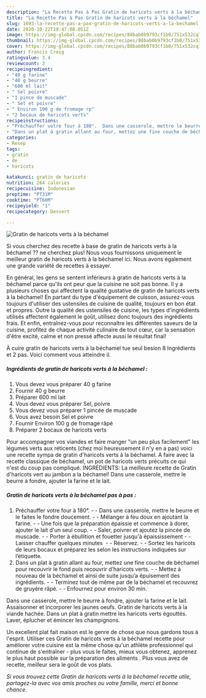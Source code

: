 ```yaml
---
description: "La Recette Pas à Pas Gratin de haricots verts à la béchamel"
title: "La Recette Pas à Pas Gratin de haricots verts à la béchamel"
slug: 1693-la-recette-pas-a-pas-gratin-de-haricots-verts-a-la-bechamel
date: 2020-10-22T19:47:08.051Z
image: https://img-global.cpcdn.com/recipes/88bab0b9793cf1b0/751x532cq70/gratin-de-haricots-verts-a-la-bechamel-photo-principale-de-la-recette.jpg
thumbnail: https://img-global.cpcdn.com/recipes/88bab0b9793cf1b0/751x532cq70/gratin-de-haricots-verts-a-la-bechamel-photo-principale-de-la-recette.jpg
cover: https://img-global.cpcdn.com/recipes/88bab0b9793cf1b0/751x532cq70/gratin-de-haricots-verts-a-la-bechamel-photo-principale-de-la-recette.jpg
author: Francis Craig
ratingvalue: 3.4
reviewcount: 3
recipeingredient:
- "40 g farine"
- "40 g beurre"
- "600 ml lait"
- " Sel poivre"
- "1 pince de muscade"
- " Sel et poivre"
- " Environ 100 g de fromage rp"
- "2 bocaux de haricots verts"
recipeinstructions:
- "Préchauffer votre four à 180°.  Dans une casserole, mettre le beurre et le faites le fondre doucement.  Mélanger à feu doux en ajoutant la farine.  Une fois que la préparation épaissie et commence à dorer, ajouter le lait d&#39;un seul coup.  Saler, poivrer et ajoutez la pincée de muscade.  Porter à ébullition et fouetter jusqu&#39;à épaississement  Laisser chauffer quelques minutes   Réservez.  Sortez les haricots de leurs bocaux et préparez les selon les instructions indiquées sur l’étiquette."
- "Dans un plat à gratin allant au four, mettez une fine couche de béchamel pour recouvrir le fond puis recouvrir d’haricots verts.  Mettez à nouveau de la béchamel et ainsi de suite jusqu’a épuisement des ingrédients.  Terminez tout de même par de la béchamel et recouvrez de gruyère râpé.  Enfournez pour environ 30 min."
categories:
- Resep
tags:
- gratin
- de
- haricots

katakunci: gratin de haricots 
nutrition: 264 calories
recipecuisine: Indonesian
preptime: "PT31M"
cooktime: "PT60M"
recipeyield: "1"
recipecategory: Dessert

---
```



![Gratin de haricots verts à la béchamel](https://img-global.cpcdn.com/recipes/88bab0b9793cf1b0/751x532cq70/gratin-de-haricots-verts-a-la-bechamel-photo-principale-de-la-recette.jpg)

Si vous cherchez des recette à base de gratin de haricots verts à la béchamel ?? ne cherchez plus! Nous vous fournissons uniquement le meilleur gratin de haricots verts à la béchamel ici. Nous avons également une grande variété de recettes à essayer.

En général, les gens se sentent inférieurs à gratin de haricots verts à la béchamel parce qu'ils ont peur que la cuisine ne soit pas bonne. Il y a plusieurs choses qui affectent la qualité gustative de gratin de haricots verts à la béchamel! En partant du type d'équipement de cuisson, assurez-vous toujours d'utiliser des ustensiles de cuisine de qualité, toujours en bon état et propres. Outre la qualité des ustensiles de cuisine, les types d'ingrédients utilisés affectent également le goût, utilisez donc toujours des ingrédients frais. Et enfin, entraînez-vous pour reconnaître les différentes saveurs de la cuisine, profitez de chaque activité culinaire de tout cœur, car la sensation d'être excité, calme et non pressé affecte aussi le résultat final!

<!--inarticleads1-->

À cuire gratin de haricots verts à la béchamel tue seul besion 8 Ingrédients et 2 pas. Voici comment vous atteindre il.

##### Ingrédients de gratin de haricots verts à la béchamel :

1. Vous devez vous préparer 40 g farine
1. Fournir 40 g beurre
1. Préparer 600 ml lait
1. Vous devez vous préparer  Sel, poivre
1. Vous devez vous préparer 1 pincée de muscade
1. Vous avez besoin  Sel et poivre
1. Fournir  Environ 100 g de fromage râpé
1. Préparer 2 bocaux de haricots verts


Pour accompagner vos viandes et faire manger &#34;un peu plus facilement&#34; les légumes verts aux réticents (chez moi heureusement il n&#39;y en a pas) voici une recette sympa de gratin d&#39;haricots verts à la béchamel. A faire avec la recette classique de béchamel, un pot de haricots verts précuits ce qui n&#39;est du coup pas compliqué. INGRÉDIENTS: La meilleure recette de Gratin d&#39;haricots vert au jambon a la béchamel! Dans une casserole, mettre le beurre à fondre, ajouter la farine et le lait. 

<!--inarticleads2-->

##### Gratin de haricots verts à la béchamel pas à pas :

1. Préchauffer votre four à 180°. -  - Dans une casserole, mettre le beurre et le faites le fondre doucement. -  - Mélanger à feu doux en ajoutant la farine. -  - Une fois que la préparation épaissie et commence à dorer, ajouter le lait d&#39;un seul coup. -  - Saler, poivrer et ajoutez la pincée de muscade. -  - Porter à ébullition et fouetter jusqu&#39;à épaississement -  - Laisser chauffer quelques minutes  -  - Réservez. -  - Sortez les haricots de leurs bocaux et préparez les selon les instructions indiquées sur l’étiquette.
1. Dans un plat à gratin allant au four, mettez une fine couche de béchamel pour recouvrir le fond puis recouvrir d’haricots verts. -  - Mettez à nouveau de la béchamel et ainsi de suite jusqu’a épuisement des ingrédients. -  - Terminez tout de même par de la béchamel et recouvrez de gruyère râpé. -  - Enfournez pour environ 30 min.


Dans une casserole, mettre le beurre à fondre, ajouter la farine et le lait. Assaisonner et incorporer les jaunes oeufs. Gratin de haricots verts à la viande hachée. Dans un plat à gratin mettre les haricots verts égouttés. Laver, éplucher et émincer les champignons. 

<!--inarticleads1-->

<p>
Un excellent plat fait maison est le genre de chose que nous gardons tous à l'esprit. Utiliser ces Gratin de haricots verts à la béchamel recette pour améliorer votre cuisine est la même chose qu'un athlète professionnel qui continue de s'entraîner - plus vous le faites, mieux vous obtenez, apprenez le plus haut possible sur la préparation des aliments . Plus vous avez de recette, meilleur sera le goût de vos plats.
</p>

<p>
<i>Si vous trouvez cette Gratin de haricots verts à la béchamel recette utile, partagez-la avec vos amis proches ou votre famille, merci et bonne chance.</i>
</p>
